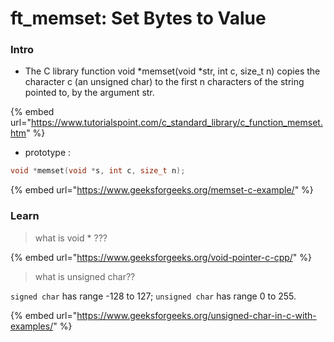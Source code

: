 # ft\_memset: Set Bytes to Value

### Intro

* The C library function void \*memset(void \*str, int c, size\_t n) copies the character c (an unsigned char) to the first n characters of the string pointed to, by the argument str.

{% embed url="https://www.tutorialspoint.com/c_standard_library/c_function_memset.htm" %}

* prototype :&#x20;

```c
void *memset(void *s, int c, size_t n);
```

{% embed url="https://www.geeksforgeeks.org/memset-c-example/" %}

### Learn

> what is void \* ???

{% embed url="https://www.geeksforgeeks.org/void-pointer-c-cpp/" %}

> what is unsigned char??

`signed char` has range -128 to 127; `unsigned char` has range 0 to 255.

{% embed url="https://www.geeksforgeeks.org/unsigned-char-in-c-with-examples/" %}

